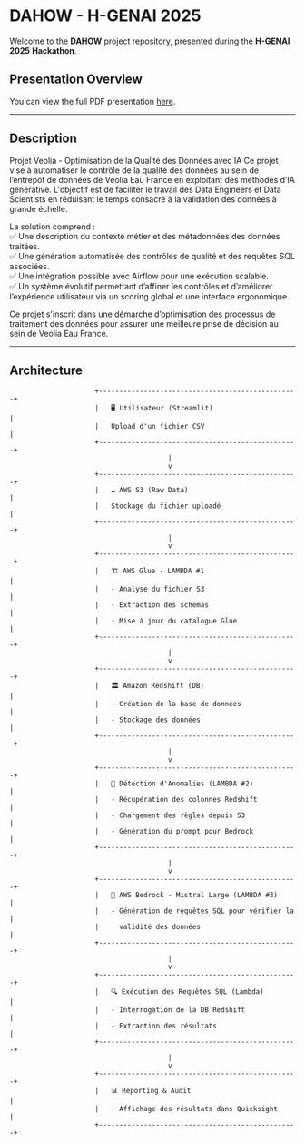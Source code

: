 # DAHOW - H-GENAI 2025

Welcome to the **DAHOW** project repository, presented during the **H-GENAI** **2025** **Hackathon**.

## Presentation Overview

You can view the full PDF presentation [here](./assets/DAHOW.pdf).

---

## Description

Projet Veolia - Optimisation de la Qualité des Données avec IA
Ce projet vise à automatiser le contrôle de la qualité des données au sein de l’entrepôt de données de Veolia Eau France en exploitant des méthodes d’IA générative. L'objectif est de faciliter le travail des Data Engineers et Data Scientists en réduisant le temps consacré à la validation des données à grande échelle.

La solution comprend :  
✅ Une description du contexte métier et des métadonnées des données traitées.  
✅ Une génération automatisée des contrôles de qualité et des requêtes SQL associées.  
✅ Une intégration possible avec Airflow pour une exécution scalable.  
✅ Un système évolutif permettant d’affiner les contrôles et d’améliorer l’expérience utilisateur via un scoring global et une interface ergonomique.

Ce projet s'inscrit dans une démarche d’optimisation des processus de traitement des données pour assurer une meilleure prise de décision au sein de Veolia Eau France.

---

## Architecture

```
                     +-------------------------------------------------+
                     |   🖥 Utilisateur (Streamlit)                    |
                     |   Upload d'un fichier CSV                      |
                     +-------------------------------------------------+
                                       |
                                       v
                     +-------------------------------------------------+
                     |   ☁ AWS S3 (Raw Data)                           |
                     |   Stockage du fichier uploadé                   |
                     +-------------------------------------------------+
                                       |
                                       v
                     +-------------------------------------------------+
                     |   🏗 AWS Glue - LAMBDA #1                        |
                     |   - Analyse du fichier S3                       |
                     |   - Extraction des schémas                      |
                     |   - Mise à jour du catalogue Glue               |
                     +-------------------------------------------------+
                                       |
                                       v
                     +-------------------------------------------------+
                     |   🏛 Amazon Redshift (DB)                        |
                     |   - Création de la base de données              |
                     |   - Stockage des données                        |
                     +-------------------------------------------------+
                                       |
                                       v
                     +-------------------------------------------------+
                     |   🧐 Détection d'Anomalies (LAMBDA #2)           |
                     |   - Récupération des colonnes Redshift          |
                     |   - Chargement des règles depuis S3             |
                     |   - Génération du prompt pour Bedrock           |
                     +-------------------------------------------------+
                                       |
                                       v
                     +-------------------------------------------------+
                     |   🤖 AWS Bedrock - Mistral Large (LAMBDA #3)    |
                     |   - Génération de requêtes SQL pour vérifier la |
                     |     validité des données                        |
                     +-------------------------------------------------+
                                       |
                                       v
                     +-------------------------------------------------+
                     |   🔍 Exécution des Requêtes SQL (Lambda)        |
                     |   - Interrogation de la DB Redshift             |
                     |   - Extraction des résultats                    |
                     +-------------------------------------------------+
                                       |
                                       v
                     +-------------------------------------------------+
                     |   📊 Reporting & Audit                          |
                     |   - Affichage des résultats dans Quicksight     |
                     +-------------------------------------------------+
```